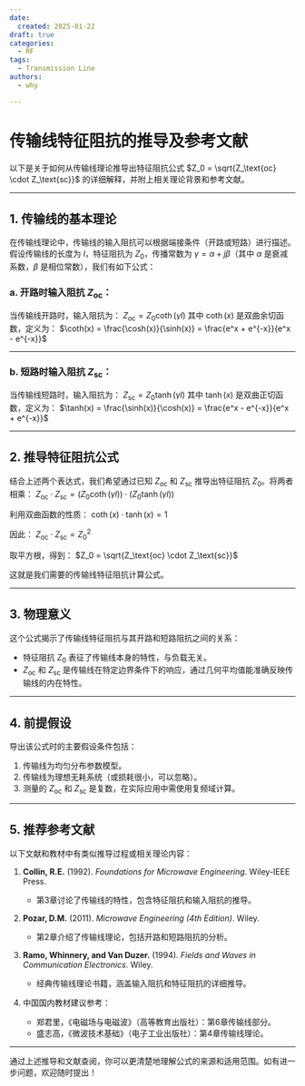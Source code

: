 ```yaml
---
date:
  created: 2025-01-22
draft: true
categories:
  - RF
tags:
  - Transmission Line
authors:
  - why

---
```

# 传输线特征阻抗的推导及参考文献

以下是关于如何从传输线理论推导出特征阻抗公式 $Z_0 = \sqrt{Z_\text{oc} \cdot Z_\text{sc}}$ 的详细解释，并附上相关理论背景和参考文献。

---
<!-- more -->
## 1. **传输线的基本理论**
在传输线理论中，传输线的输入阻抗可以根据端接条件（开路或短路）进行描述。假设传输线的长度为 $l$，特征阻抗为 $Z_0$，传播常数为 $\gamma = \alpha + j\beta$（其中 $\alpha$ 是衰减系数，$\beta$ 是相位常数），我们有如下公式：

### a. **开路时输入阻抗 $Z_\text{oc}$：**
当传输线开路时，输入阻抗为：
$Z_\text{oc} = Z_0 \coth(\gamma l)$
其中 $\coth(x)$ 是双曲余切函数，定义为：
$\coth(x) = \frac{\cosh(x)}{\sinh(x)} = \frac{e^x + e^{-x}}{e^x - e^{-x}}$

---

### b. **短路时输入阻抗 $Z_\text{sc}$：**
当传输线短路时，输入阻抗为：
$Z_\text{sc} = Z_0 \tanh(\gamma l)$
其中 $\tanh(x)$ 是双曲正切函数，定义为：
$\tanh(x) = \frac{\sinh(x)}{\cosh(x)} = \frac{e^x - e^{-x}}{e^x + e^{-x}}$

---

## 2. **推导特征阻抗公式**
结合上述两个表达式，我们希望通过已知 $Z_\text{oc}$ 和 $Z_\text{sc}$ 推导出特征阻抗 $Z_0$。将两者相乘：
$Z_\text{oc} \cdot Z_\text{sc} = \left(Z_0 \coth(\gamma l)\right) \cdot \left(Z_0 \tanh(\gamma l)\right)$

利用双曲函数的性质：
$\coth(x) \cdot \tanh(x) = 1$

因此：
$Z_\text{oc} \cdot Z_\text{sc} = Z_0^2$

取平方根，得到：
$Z_0 = \sqrt{Z_\text{oc} \cdot Z_\text{sc}}$

这就是我们需要的传输线特征阻抗计算公式。

---

## 3. **物理意义**
这个公式揭示了传输线特征阻抗与其开路和短路阻抗之间的关系：
- 特征阻抗 $Z_0$ 表征了传输线本身的特性，与负载无关。
- $Z_\text{oc}$ 和 $Z_\text{sc}$ 是传输线在特定边界条件下的响应，通过几何平均值能准确反映传输线的内在特性。

---

## 4. **前提假设**
导出该公式时的主要假设条件包括：
1. 传输线为均匀分布参数模型。
2. 传输线为理想无耗系统（或损耗很小，可以忽略）。
3. 测量的 $Z_\text{oc}$ 和 $Z_\text{sc}$ 是复数，在实际应用中需使用复频域计算。

---

## 5. **推荐参考文献**
以下文献和教材中有类似推导过程或相关理论内容：

1. **Collin, R.E.** (1992). *Foundations for Microwave Engineering*. Wiley-IEEE Press.
   - 第3章讨论了传输线的特性，包含特征阻抗和输入阻抗的推导。

2. **Pozar, D.M.** (2011). *Microwave Engineering (4th Edition)*. Wiley.
   - 第2章介绍了传输线理论，包括开路和短路阻抗的分析。

3. **Ramo, Whinnery, and Van Duzer.** (1994). *Fields and Waves in Communication Electronics*. Wiley.
   - 经典传输线理论书籍，涵盖输入阻抗和特征阻抗的详细推导。

4. 中国国内教材建议参考：
   - 郑君里，《电磁场与电磁波》（高等教育出版社）：第6章传输线部分。
   - 盛志高，《微波技术基础》（电子工业出版社）：第4章传输线理论。

---

通过上述推导和文献查阅，你可以更清楚地理解公式的来源和适用范围。如有进一步问题，欢迎随时提出！

